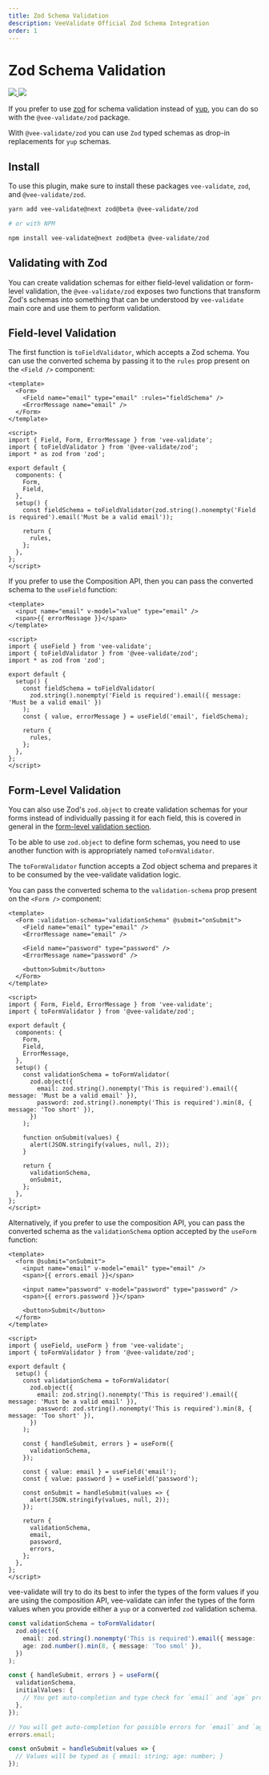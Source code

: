 ```yaml
---
title: Zod Schema Validation
description: VeeValidate Official Zod Schema Integration
order: 1
---
```


# Zod Schema Validation

<div class="mb-10 w-full flex items-center justify-center">
  <a href="https://vee-validate.logaretm.com/v4/guide/global-validators" target="_blank">
    <img class="h-40" src="https://github.com/logaretm/vee-validate/raw/main/logo.png">
  </a>

  <a class="ml-4" href="https://vee-validate.logaretm.com/v4/guide/global-validators" target="_blank">
    <img class="h-40" src="https://github.com/colinhacks/zod/raw/master/logo.svg">
  </a>
</div>

If you prefer to use [zod](https://github.com/colinhacks/zod) for schema validation instead of [yup](https://github.com/jquense/yup), you can do so with the `@vee-validate/zod` package.

With `@vee-validate/zod` you can use `Zod` typed schemas as drop-in replacements for `yup` schemas.

## Install

To use this plugin, make sure to install these packages `vee-validate`, `zod`, and `@vee-validate/zod`.

```sh
yarn add vee-validate@next zod@beta @vee-validate/zod

# or with NPM

npm install vee-validate@next zod@beta @vee-validate/zod
```

## Validating with Zod

You can create validation schemas for either field-level validation or form-level validation, the `@vee-validate/zod` exposes two functions that transform Zod's schemas into something that can be understood by `vee-validate` main core and use them to perform validation.

## Field-level Validation

The first function is `toFieldValidator`, which accepts a Zod schema. You can use the converted schema by passing it to the `rules` prop present on the `<Field />` component:

```vue
<template>
  <Form>
    <Field name="email" type="email" :rules="fieldSchema" />
    <ErrorMessage name="email" />
  </Form>
</template>

<script>
import { Field, Form, ErrorMessage } from 'vee-validate';
import { toFieldValidator } from '@vee-validate/zod';
import * as zod from 'zod';

export default {
  components: {
    Form,
    Field,
  },
  setup() {
    const fieldSchema = toFieldValidator(zod.string().nonempty('Field is required').email('Must be a valid email'));

    return {
      rules,
    };
  },
};
</script>
```

If you prefer to use the Composition API, then you can pass the converted schema to the `useField` function:

```vue
<template>
  <input name="email" v-model="value" type="email" />
  <span>{{ errorMessage }}</span>
</template>

<script>
import { useField } from 'vee-validate';
import { toFieldValidator } from '@vee-validate/zod';
import * as zod from 'zod';

export default {
  setup() {
    const fieldSchema = toFieldValidator(
      zod.string().nonempty('Field is required').email({ message: 'Must be a valid email' })
    );
    const { value, errorMessage } = useField('email', fieldSchema);

    return {
      rules,
    };
  },
};
</script>
```

## Form-Level Validation

You can also use Zod's `zod.object` to create validation schemas for your forms instead of individually passing it for each field, this is covered in general in the [form-level validation section](/guide/components/validation).

To be able to use `zod.object` to define form schemas, you need to use another function with is appropriately named `toFormValidator`.

The `toFormValidator` function accepts a Zod object schema and prepares it to be consumed by the vee-validate validation logic.

You can pass the converted schema to the `validation-schema` prop present on the `<Form />` component:

```vue
<template>
  <Form :validation-schema="validationSchema" @submit="onSubmit">
    <Field name="email" type="email" />
    <ErrorMessage name="email" />

    <Field name="password" type="password" />
    <ErrorMessage name="password" />

    <button>Submit</button>
  </Form>
</template>

<script>
import { Form, Field, ErrorMessage } from 'vee-validate';
import { toFormValidator } from '@vee-validate/zod';

export default {
  components: {
    Form,
    Field,
    ErrorMessage,
  },
  setup() {
    const validationSchema = toFormValidator(
      zod.object({
        email: zod.string().nonempty('This is required').email({ message: 'Must be a valid email' }),
        password: zod.string().nonempty('This is required').min(8, { message: 'Too short' }),
      })
    );

    function onSubmit(values) {
      alert(JSON.stringify(values, null, 2));
    }

    return {
      validationSchema,
      onSubmit,
    };
  },
};
</script>
```

Alternatively, if you prefer to use the composition API, you can pass the converted schema as the `validationSchema` option accepted by the `useForm` function:

```vue
<template>
  <form @submit="onSubmit">
    <input name="email" v-model="email" type="email" />
    <span>{{ errors.email }}</span>

    <input name="password" v-model="password" type="password" />
    <span>{{ errors.password }}</span>

    <button>Submit</button>
  </form>
</template>

<script>
import { useField, useForm } from 'vee-validate';
import { toFormValidator } from '@vee-validate/zod';

export default {
  setup() {
    const validationSchema = toFormValidator(
      zod.object({
        email: zod.string().nonempty('This is required').email({ message: 'Must be a valid email' }),
        password: zod.string().nonempty('This is required').min(8, { message: 'Too short' }),
      })
    );

    const { handleSubmit, errors } = useForm({
      validationSchema,
    });

    const { value: email } = useField('email');
    const { value: password } = useField('password');

    const onSubmit = handleSubmit(values => {
      alert(JSON.stringify(values, null, 2));
    });

    return {
      validationSchema,
      email,
      password,
      errors,
    };
  },
};
</script>
```

<doc-tip title="TypeScript Form Values Inference">

vee-validate will try to do its best to infer the types of the form values if you are using the composition API, vee-validate can infer the types of the form values when you provide either a `yup` or a converted `zod` validation schema.

```ts
const validationSchema = toFormValidator(
  zod.object({
    email: zod.string().nonempty('This is required').email({ message: 'Must be a valid email' }),
    age: zod.number().min(8, { message: 'Too smol' }),
  })
);

const { handleSubmit, errors } = useForm({
  validationSchema,
  initialValues: {
    // You get auto-completion and type check for `email` and `age` properties
  },
});

// You will get auto-completion for possible errors for `email` and `age`
errors.email;

const onSubmit = handleSubmit(values => {
  // Values will be typed as { email: string; age: number; }
});
```

</doc-tip>
